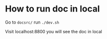 # How to run doc in local

Go to `docsrc/` run `./dev.sh`

Visit localhost:8800 you will see the doc in local
